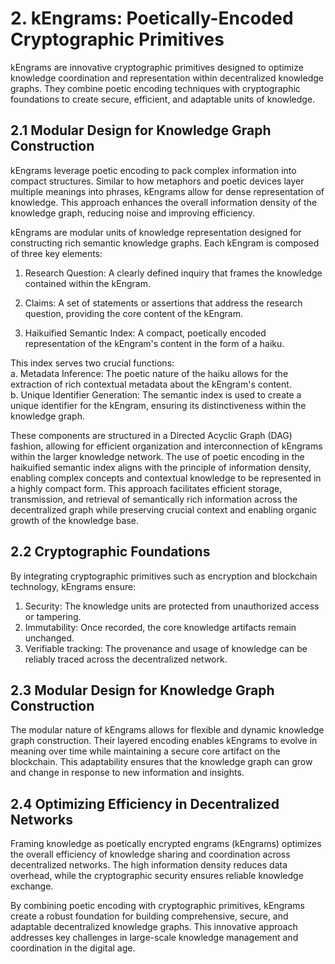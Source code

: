 # 2. kEngrams: Poetically-Encoded Cryptographic Primitives

kEngrams are innovative cryptographic primitives designed to optimize knowledge coordination and representation within decentralized knowledge graphs. They combine poetic encoding techniques with cryptographic foundations to create secure, efficient, and adaptable units of knowledge.
## 2.1 Modular Design for Knowledge Graph Construction  
kEngrams leverage poetic encoding to pack complex information into compact structures. Similar to how metaphors and poetic devices layer multiple meanings into phrases, kEngrams allow for dense representation of knowledge. This approach enhances the overall information density of the knowledge graph, reducing noise and improving efficiency.

kEngrams are modular units of knowledge representation designed for constructing rich semantic knowledge graphs. Each kEngram is composed of three key elements:

1. Research Question: A clearly defined inquiry that frames the knowledge contained within the kEngram.
    
2. Claims: A set of statements or assertions that address the research question, providing the core content of the kEngram.
    
3. Haikuified Semantic Index: A compact, poetically encoded representation of the kEngram's content in the form of a haiku. 

This index serves two crucial functions:  
    a. Metadata Inference: The poetic nature of the haiku allows for the extraction of rich contextual metadata about the kEngram's content.  
    b. Unique Identifier Generation: The semantic index is used to create a unique identifier for the kEngram, ensuring its distinctiveness within the knowledge graph.
    

These components are structured in a Directed Acyclic Graph (DAG) fashion, allowing for efficient organization and interconnection of kEngrams within the larger knowledge network. The use of poetic encoding in the haikuified semantic index aligns with the principle of information density, enabling complex concepts and contextual knowledge to be represented in a highly compact form. This approach facilitates efficient storage, transmission, and retrieval of semantically rich information across the decentralized graph while preserving crucial context and enabling organic growth of the knowledge base.

## 2.2 Cryptographic Foundations

By integrating cryptographic primitives such as encryption and blockchain technology, kEngrams ensure:

1. Security: The knowledge units are protected from unauthorized access or tampering.
2. Immutability: Once recorded, the core knowledge artifacts remain unchanged.
3. Verifiable tracking: The provenance and usage of knowledge can be reliably traced across the decentralized network.

## 2.3 Modular Design for Knowledge Graph Construction

The modular nature of kEngrams allows for flexible and dynamic knowledge graph construction. Their layered encoding enables kEngrams to evolve in meaning over time while maintaining a secure core artifact on the blockchain. This adaptability ensures that the knowledge graph can grow and change in response to new information and insights.

## 2.4 Optimizing Efficiency in Decentralized Networks

Framing knowledge as poetically encrypted engrams (kEngrams) optimizes the overall efficiency of knowledge sharing and coordination across decentralized networks. The high information density reduces data overhead, while the cryptographic security ensures reliable knowledge exchange.

By combining poetic encoding with cryptographic primitives, kEngrams create a robust foundation for building comprehensive, secure, and adaptable decentralized knowledge graphs. This innovative approach addresses key challenges in large-scale knowledge management and coordination in the digital age.



